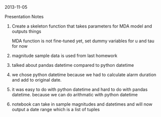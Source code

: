 2013-11-05

Presentation Notes

1) Create a skeleton function that takes parameters for MDA model and outputs things

   MDA function is not fine-tuned yet, set dummy variables for u and tau for now

2) magnitude sample data is used from last homework

3) talked about pandas datetime compared to python datetime

4) we chose python datetime because we had to calculate alarm duration and add to original date. 

5) it was easy to do with python datetime and hard to do with pandas datetime. because we can do arithmatic with python datetime

6) notebook can take in sample magnitudes and datetimes and will now output a date range which is a list of tuples

